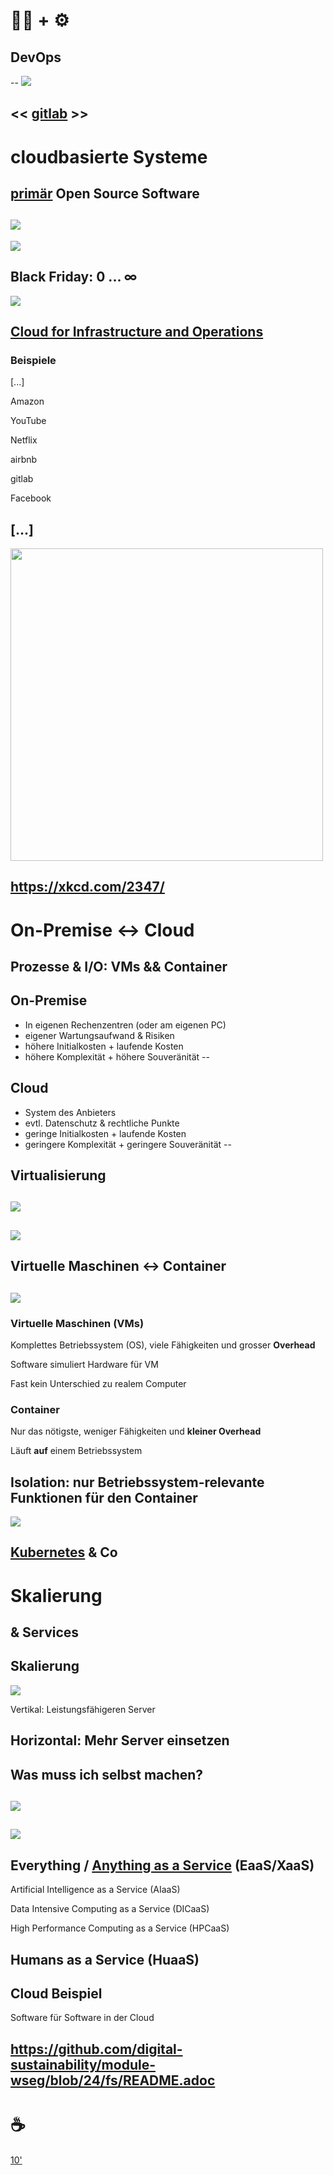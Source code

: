 # 🧑‍💻 + ⚙️
## DevOps

--
![](https://fiverr-res.cloudinary.com/images/q_auto,f_auto/gigs/248728814/original/554dd35b41ef56392d0ababb471da1b8ead892ff/help-with-gitlab-ci-kubernetes-gcp-or-devops-related-work.png)

<< [gitlab](https://twitter.com/pedromscom/status/1065609628216672256?s=61&t=aRiEd6p3AoVew1WYGQ2tpg) >>
---
# cloudbasierte Systeme

[primär](https://github.com/todogroup/ospo-career-path/tree/main/OSPO-101/module2#what-are-the-major-open-source-business-models) Open Source Software
--
![](https://i.imgflip.com/2x3gah.jpg)
--
[![](https://images.unsplash.com/photo-1643042945810-1119948eeabc?ixlib=rb-4.0.3&ixid=M3wxMjA3fDB8MHxwaG90by1wYWdlfHx8fGVufDB8fHx8fA%3D%3D&auto=format&fit=crop&w=800&q=80)](https://unsplash.com/de/fotos/oaeyvk5USJY)

Black Friday: 0 ... ∞
--
![](https://scaledagileframework.com/wp-content/uploads/2022/11/Cloud_F03.svg)

[Cloud for Infrastructure and Operations](https://scaledagileframework.com/cloud/)
--
### Beispiele

[...]

Amazon

YouTube

Netflix

airbnb

gitlab

Facebook

[...]
--
<img src="https://imgs.xkcd.com/comics/dependency_2x.png" height="500px">

https://xkcd.com/2347/
---
# On-Premise <-> Cloud

**Prozesse & I/O**: VMs && Container
--
## On-Premise

* In eigenen Rechenzentren (oder am eigenen PC)
* eigener Wartungsaufwand & Risiken
* höhere Initialkosten + laufende Kosten
* höhere Komplexität + höhere Souveränität
--
## Cloud

* System des Anbieters
* evtl. Datenschutz & rechtliche Punkte
* geringe Initialkosten + laufende Kosten
* geringere Komplexität + geringere Souveränität
--
## Virtualisierung

[![](https://i0.wp.com/techsprobe.com/wp-content/uploads/2020/02/macOS-Catalina-10.15-2020-02-24-21-23-37.png?w=1440&ssl=1)](https://techsprobe.com/install-windows-10-on-virtualbox-on-macos-catalina/)
--
[![](https://www.claranet.de/sites/all/assets/de/infografik-1_was-sind-container.png)](https://www.claranet.de/blog/wie-funktionieren-docker-container)
--
## Virtuelle Maschinen <-> Container

[![](https://images.contentstack.io/v3/assets/blt300387d93dabf50e/bltb6200bc085503718/5e1f209a63d1b6503160c6d5/containers-vs-virtual-machines.jpg)](https://www.weave.works/blog/a-practical-guide-to-choosing-between-docker-containers-and-vms)
--
### Virtuelle Maschinen (VMs)

Komplettes Betriebssystem (OS), viele Fähigkeiten und grosser **Overhead**

Software simuliert Hardware für VM

Fast kein Unterschied zu realem Computer

### Container

Nur das nötigste, weniger Fähigkeiten und **kleiner Overhead**

Läuft **auf** einem Betriebssystem

Isolation: nur Betriebssystem-relevante Funktionen für den Container
--
![](https://kubernetes.io/images/docs/Container_Evolution.svg)

[Kubernetes](https://kubernetes.io/docs/concepts/overview/#why-you-need-kubernetes-and-what-can-it-do) & Co
---
# Skalierung

& Services
--
## Skalierung

[![](https://www.cloudzero.com/wp-content/uploads/2023/10/horizontal-vs-vertical-scaling.webp)](https://www.cloudzero.com/blog/horizontal-vs-vertical-scaling/)

Vertikal: Leistungsfähigeren Server

Horizontal: Mehr Server einsetzen
--
## Was muss ich selbst machen?

[![](https://hazelcast.com/wp-content/uploads/2021/12/infrastructure-as-a-service-iaas-800x435-1.png)](https://hazelcast.com/glossary/infrastructure-as-a-service-iaas/)
--
[![](https://steigerlegal.ch/wp-content/uploads/2021/12/new-pizza-as-a-service_001-1200x855.jpeg)](https://steigerlegal.ch/2021/12/29/pizza-as-a-service/)
--
## Everything / [Anything as a Service](https://de.wikipedia.org/wiki/Everything_as_a_Service#Weitere_Ansätze_(Auswahl)) (EaaS/XaaS)

Artificial Intelligence as a Service (AIaaS)

Data Intensive Computing as a Service (DICaaS)

High Performance Computing as a Service (HPCaaS)

Humans as a Service (HuaaS)
--
## Cloud Beispiel

Software für Software in der Cloud

https://github.com/digital-sustainability/module-wseg/blob/24/fs/README.adoc
---
# ☕

[10'](https://youtu.be/DcvtwlM1aIE)